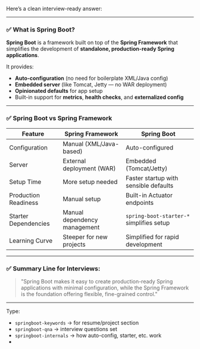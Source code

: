 Here’s a clean interview-ready answer:

---

### ✅ **What is Spring Boot?**

**Spring Boot** is a framework built on top of the **Spring Framework** that simplifies the development of **standalone, production-ready Spring applications**.

It provides:

* **Auto-configuration** (no need for boilerplate XML/Java config)
* **Embedded server** (like Tomcat, Jetty — no WAR deployment)
* **Opinionated defaults** for app setup
* Built-in support for **metrics**, **health checks**, and **externalized config**

---

### ✅ **Spring Boot vs Spring Framework**

| Feature              | Spring Framework             | Spring Boot                              |
| -------------------- | ---------------------------- | ---------------------------------------- |
| Configuration        | Manual (XML/Java-based)      | Auto-configured                          |
| Server               | External deployment (WAR)    | Embedded (Tomcat/Jetty)                  |
| Setup Time           | More setup needed            | Faster startup with sensible defaults    |
| Production Readiness | Manual setup                 | Built-in Actuator endpoints              |
| Starter Dependencies | Manual dependency management | `spring-boot-starter-*` simplifies setup |
| Learning Curve       | Steeper for new projects     | Simplified for rapid development         |

---

### ✅ Summary Line for Interviews:

> "Spring Boot makes it easy to create production-ready Spring applications with minimal configuration, while the Spring Framework is the foundation offering flexible, fine-grained control."

---

Type:

* `springboot-keywords` → for resume/project section
* `springboot-qna` → interview questions set
* `springboot-internals` → how auto-config, starter, etc. work
* 
